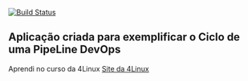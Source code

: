 <!-- Status do TravisCI -->
[![Build Status](https://travis-ci.org/NanathRegina/DevOpsLab-HelloWorld.svg?branch=master)](https://travis-ci.org/NanathRegina/DevOpsLab-HelloWorld)

## Aplicação criada para exemplificar o Ciclo de uma PipeLine DevOps
Aprendi no curso da 4Linux [Site da 4Linux](https://www.4linux.com.br/cursos/devops)
